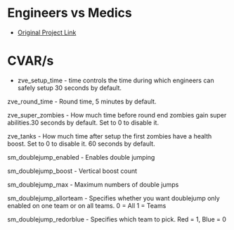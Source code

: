 # Engineers vs Medics
* [Original Project Link](https://forums.alliedmods.net/showthread.php?p=2513026)

# CVAR/s
* zve_setup_time - time controls the time during which engineers can safely setup 30 seconds by default.

zve_round_time - Round time, 5 minutes by default.

zve_super_zombies - How much time before round end zombies gain super abilities.30 seconds by default. Set to 0 to disable it.

zve_tanks - How much time after setup the first zombies have a health boost. Set to 0 to disable it. 60 seconds by default.

sm_doublejump_enabled - Enables double jumping

sm_doublejump_boost - Vertical boost count

sm_doublejump_max - Maximum numbers of double jumps

sm_doublejump_allorteam - Specifies whether you want doublejump only enabled on one team or on all teams. 0 = All 1 = Teams

sm_doublejump_redorblue - Specifies which team to pick. Red = 1, Blue = 0
